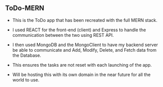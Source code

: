 ## ToDo-MERN

- This is the ToDo app that has been recreated with the full MERN stack.
- I used REACT for the front-end (client) and Express to handle the communication between the two using REST API.
- I then used MongoDB and the MongoClient to have my backend server be able to communicate and Add, Modify, Delete, and Fetch data from the Database.

- This ensures the tasks are not reset with each launching of the app.

- Will be hosting this with its own domain in the near future for all the world to use.
 
 
